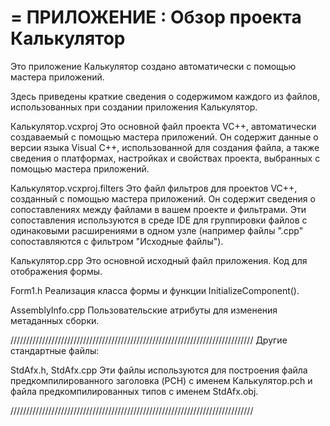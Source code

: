 =    ПРИЛОЖЕНИЕ : Обзор проекта Калькулятор
=

Это приложение Калькулятор создано автоматически с помощью мастера 
приложений.  

Здесь приведены краткие сведения о содержимом каждого из файлов, использованных 
при создании приложения Калькулятор.

Калькулятор.vcxproj
    Это основной файл проекта VC++, автоматически создаваемый с помощью мастера 
    приложений. 
    Он содержит данные о версии языка Visual C++, использованной для создания 
    файла, а также сведения о платформах, настройках и свойствах проекта, 
    выбранных с помощью мастера приложений.

Калькулятор.vcxproj.filters
    Это файл фильтров для проектов VC++, созданный с помощью мастера 
    приложений. 
    Он содержит сведения о сопоставлениях между файлами в вашем проекте и 
    фильтрами. Эти сопоставления используются в среде IDE для группировки 
    файлов с одинаковыми расширениями в одном узле (например файлы ".cpp" 
    сопоставляются с фильтром "Исходные файлы").

Калькулятор.cpp
    Это основной исходный файл приложения.
    Код для отображения формы.

Form1.h
    Реализация класса формы и функции InitializeComponent().

AssemblyInfo.cpp
    Пользовательские атрибуты для изменения метаданных сборки.

/////////////////////////////////////////////////////////////////////////////
Другие стандартные файлы:

StdAfx.h, StdAfx.cpp
    Эти файлы используются для построения файла предкомпилированного заголовка 
    (PCH) с именем Калькулятор.pch и файла предкомпилированных типов 
    с именем StdAfx.obj.

/////////////////////////////////////////////////////////////////////////////

